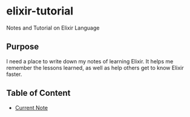# elixir-tutorial
Notes and Tutorial on Elixir Language

## Purpose
I need a place to write down my notes of learning Elixir. It helps me remember the lessons learned, as well as help others get to know Elixir faster.

## Table of Content
* [Current Note](currentnote.md)
